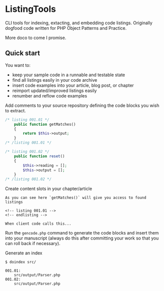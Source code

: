 # ListingTools

CLI tools for indexing, extacting, and  embedding code listings. Originally dogfood code written for PHP Object Patterns and Practice.

More doco to come I promise.

## Quick start
You want to: 

* keep your sample code in a runnable and testable state
* find all listings easily in your code archive
* insert code examples into your article, blog post, or chapter
* reimport updated/improved listings easily
* renumber and reflow code examples

Add comments to your source repository defining the code blocks you wish to extract.

```php
/* listing 001.01 */
    public function getMatches()
    {
        return $this->output;
    }
/* /listing 001.01 */

/* listing 001.02 */
    public function reset()
    {
        $this->reading = [];
        $this->output = [];
    }
/* /listing 001.02 */
```
Create content slots in your chapter/article

```
As you can see here `getMatches()` will give you access to found listings

<!-- listing 001.01 -->
<!-- endlisting -->

When client code calls this...
```

Run the `gencode.php` command to generate the code blocks and insert them into your manuscript (always do this after committing your work so that you can roll back if necessary).



Generate an index

```
$ doindex src/

001.01: 
    src/output/Parser.php
001.02: 
    src/output/Parser.php
```


